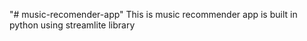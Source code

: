 "# music-recomender-app" 
This is music recommender app is built in python using streamlite library
